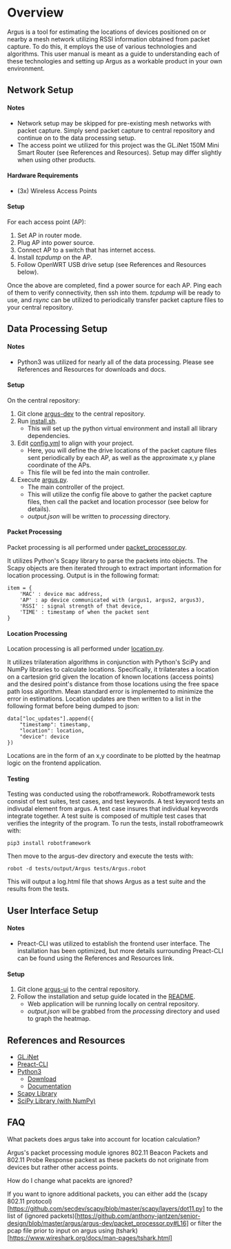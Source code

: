 # Overview

Argus is a tool for estimating the locations of devices positioned on or nearby a mesh network utilizing RSSI information obtained from packet capture. To do this, it employs the use of various technologies and algorithms. This user manual is meant as a guide to understanding each of these technologies and setting up Argus as a workable product in your own environment.

## Network Setup

#### Notes
* Network setup may be skipped for pre-existing mesh networks with packet capture. Simply send packet capture to central repository and continue on to the data processing setup.
* The access point we utilized for this project was the GL.iNet 150M Mini Smart Router (see References and Resources). Setup may differ slightly when using other products.

#### Hardware Requirements
* (3x) Wireless Access Points

#### Setup
For each access point (AP):
1. Set AP in router mode.
2. Plug AP into power source.
3. Connect AP to a switch that has internet access.
4. Install *tcpdump* on the AP.
5. Follow OpenWRT USB drive setup (see References and Resources below).

Once the above are completed, find a power source for each AP. Ping each of them to verify connectivity, then ssh into them. *tcpdump* will be ready to use, and *rsync* can be utilized to periodically transfer packet capture files to your central repository.

## Data Processing Setup

#### Notes
* Python3 was utilized for nearly all of the data processing. Please see References and Resources for downloads and docs.

#### Setup
On the central repository:
1. Git clone [argus-dev](argus-dev/) to the central repository.
2. Run [install.sh](argus-dev/install.sh).
   * This will set up the python virtual environment and install all library dependencies.
3. Edit [config.yml](argus-dev/config.yml) to align with your project.
   * Here, you will define the drive locations of the packet capture files sent periodically by each AP, as well as the approximate x,y plane coordinate of the APs.
   * This file will be fed into the main controller.
4. Execute [argus.py](argus-dev/argus.py).
   * The main controller of the project.
   * This will utilize the config file above to gather the packet capture files, then call the packet and location processor (see below for details).
   * *output.json* will be written to *processing* directory.

#### Packet Processing
Packet processing is all performed under [packet_processor.py](argus-dev/packet_process.py).

It utilizes Python's Scapy library to parse the packets into objects. The Scapy objects are then iterated through to extract important information for location processing. Output is in the following format:

```
item = {
    'MAC' : device mac address,
    'AP' : ap device communicated with (argus1, argus2, argus3),
    'RSSI' : signal strength of that device,
    'TIME' : timestamp of when the packet sent
}
```

#### Location Processing
Location processing is all performed under [location.py](argus-dev/location.py).

It utilizes trilateration algorithms in conjunction with Python's SciPy and NumPy libraries to calculate locations. Specifically, it trilaterates a location on a cartesion grid given the location of known locations (access points) and the desired point's distance from those locations using the free space path loss algorithm. Mean standard error is implemented to minimize the error in estimations. Location updates are then written to a list in the following format before being dumped to json:

```
data["loc_updates"].append({
    "timestamp": timestamp,
    "location": location,
    "device": device
})
```

Locations are in the form of an x,y coordinate to be plotted by the heatmap logic on the frontend application.

#### Testing
Testing was conducted using the robotframework. Robotframework tests consist of test suites, test cases, and test keywords. A test keyword tests an indivudal element from argus. A test case insures that individual keywords integrate together. A test suite is composed of multiple test cases that verifies the integrity of the program. To run the tests, install robotframeowrk with:

```pip3 install robotframework```

Then move to the argus-dev directory and execute the tests with:

```robot -d tests/output/Argus tests/Argus.robot```

This will output a log.html file that shows Argus as a test suite and the results from the tests.


## User Interface Setup

#### Notes
* Preact-CLI was utilized to establish the frontend user interface. The installation has been optimized, but more details surrounding Preact-CLI can be found using the References and Resources link.

#### Setup
1. Git clone [argus-ui](argus-ui/) to the central repository.
2. Follow the installation and setup guide located in the [README](argus-ui/README.md).
   * Web application will be running locally on central repository.
   * *output.json* will be grabbed from the *processing* directory and used to graph the heatmap.

## References and Resources
* [GL.iNet](https://www.gl-inet.com/)
* [Preact-CLI](https://github.com/developit/preact-cli)
* [Python3](https://www.python.org/download/releases/3.0/)
  * [Download](https://www.python.org/downloads/)
  * [Documentation](https://www.python.org/doc/)
* [Scapy Library](https://scapy.net/)
* [SciPy Library (with NumPy)](https://www.scipy.org/)

## FAQ
What packets does argus take into account for location calculation?

Argus's packet processing module ignores 802.11 Beacon Packets and 802.11 Probe Response packest as these packets do not originate from devices but rather other access points. 

How do I change what pacekts are ignored?

If you want to ignore additional packets, you can either add the (scapy 802.11 protocol)[https://github.com/secdev/scapy/blob/master/scapy/layers/dot11.py] to the list of (ignored packets)[https://github.com/anthony-jantzen/senior-design/blob/master/argus/argus-dev/packet_processor.py#L16] or filter the pcap file prior to input on argus using (tshark)[https://www.wireshark.org/docs/man-pages/tshark.html] 
